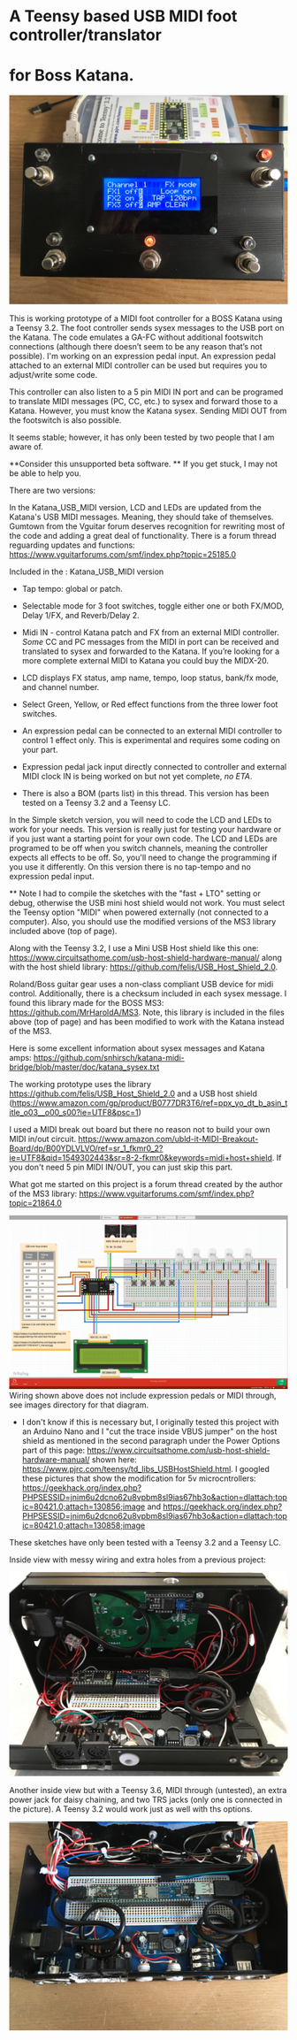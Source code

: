 # A Teensy based USB MIDI foot controller/translator
# for Boss Katana.

![alt text](https://raw.githubusercontent.com/SteveObert/KatanaUSB_Midi_controller/master/images/IMG_2516.JPG)

This is working prototype of a MIDI foot controller for a BOSS Katana using a Teensy 3.2. The foot controller sends sysex messages to the USB port on the Katana. The code emulates a GA-FC without additional footswitch connections (although there doesn’t seem to be any reason that’s not possible). I'm working on an expression pedal input. An expression pedal attached to an external MIDI controller can be used but requires you to adjust/write some code.

This controller can also listen to a 5 pin MIDI IN port and can be programed to translate MIDI messages (PC, CC, etc.) to sysex and forward those to a Katana. However, you must know the Katana sysex. Sending MIDI OUT from the footswitch is also possible.

It seems stable; however, it has only been tested by two people that I am aware of.

**Consider this unsupported beta software. ** If you get stuck, I may not be able to help you.

There are two versions:

In the Katana_USB_MIDI version, LCD and LEDs are updated from the Katana's USB MIDI messages. Meaning, they should take of themselves. Gumtown from the Vguitar forum deserves recognition for rewriting most of the code and adding a great deal of functionality. There is a forum thread reguarding updates and functions: https://www.vguitarforums.com/smf/index.php?topic=25185.0 

Included in the : Katana_USB_MIDI version


* Tap tempo: global or patch.

* Selectable mode for 3 foot switches, toggle either one or both FX/MOD, Delay 1/FX, and Reverb/Delay 2.

* Midi IN - control Katana patch and FX from an external MIDI controller.  *Some* CC and PC messages from the MIDI in port can be received and translated to sysex and forwarded to the Katana. If you’re looking for a more complete external MIDI to Katana you could buy the MIDX-20.

* LCD displays FX status, amp name, tempo, loop status, bank/fx mode, and channel number.

* Select Green, Yellow, or Red effect functions from the three lower foot switches.

* An expression pedal can be connected to an external MIDI controller to control 1 effect only. This is experimental and requires some coding on your part.

* Expression pedal jack input directly connected to controller and external MIDI clock IN is being worked on but not yet complete, *no ETA*.

* There is also a BOM (parts list) in this thread. This version has been tested on a Teensy 3.2 and a Teensy LC.


In the Simple sketch version, you will need to code the LCD and LEDs to work for your needs. This version is really just for testing your hardware or if you just want a starting point for your own code. The LCD and LEDs are programed to be off when you switch channels, meaning the controller expects all effects to be off. So, you'll need to change the programming if you use it differently. On this version there is no tap-tempo and no expression pedal input.


** Note I had to compile the sketches with the "fast + LTO" setting or debug, otherwise the USB mini host shield would not work. You must select the Teensy option "MIDI" when powered externally (not connected to a computer). Also, you should use the modified versions of the MS3 library included above (top of page).

Along with the Teensy 3.2, I use a Mini USB Host shield like this one: https://www.circuitsathome.com/usb-host-shield-hardware-manual/ along with the host shield library: https://github.com/felis/USB_Host_Shield_2.0.

Roland/Boss guitar gear uses a non-class compliant USB device for midi control. Additionally, there is a checksum included in each sysex message. I found this library made for the BOSS MS3:  https://github.com/MrHaroldA/MS3. Note, this library is included in the files above (top of page) and has been modified to work with the Katana instead of the MS3.
   
Here is some excellent information about sysex messages and Katana amps: https://github.com/snhirsch/katana-midi-bridge/blob/master/doc/katana_sysex.txt

The working prototype uses the library https://github.com/felis/USB_Host_Shield_2.0 and a USB host shield
(https://www.amazon.com/gp/product/B0777DR3T6/ref=ppx_yo_dt_b_asin_title_o03__o00_s00?ie=UTF8&psc=1)

I used a MIDI break out board but there no reason not to build your own MIDI in/out circuit. https://www.amazon.com/ubld-it-MIDI-Breakout-Board/dp/B00YDLVLVO/ref=sr_1_fkmr0_2?ie=UTF8&qid=1549302443&sr=8-2-fkmr0&keywords=midi+host+shield. If you don't need 5 pin MIDI IN/OUT, you can just skip this part.

What got me started on this project is a forum thread created by the author of the MS3 library: 
https://www.vguitarforums.com/smf/index.php?topic=21864.0


![alt text](https://raw.githubusercontent.com/SteveObert/KatanaUSB_Midi_controller/master/wiring_and_Fritzing/wiring.png)
Wiring shown above does not include expression pedals or MIDI through, see images directory for that diagram.


* I don't know if this is necessary but, I originally tested this project with an Arduino Nano and I "cut the trace inside VBUS jumper" on the host shield as mentioned in the second paragraph under the Power Options part of this page: https://www.circuitsathome.com/usb-host-shield-hardware-manual/ shown here: https://www.pjrc.com/teensy/td_libs_USBHostShield.html. I googled these pictures that show the modification for 5v microcntrollers: https://geekhack.org/index.php?PHPSESSID=jnim6u2dcno62u8vpbm8sl9ias67hb3o&action=dlattach;topic=80421.0;attach=130856;image
and https://geekhack.org/index.php?PHPSESSID=jnim6u2dcno62u8vpbm8sl9ias67hb3o&action=dlattach;topic=80421.0;attach=130858;image

These sketches have only been tested with a Teensy 3.2 and a Teensy LC. 


Inside view with messy wiring and extra holes from a previous project:

![alt text](https://raw.githubusercontent.com/SteveObert/KatanaUSB_Midi_controller/master/images/IMG_2526.JPG)


Another inside view but with a Teensy 3.6, MIDI through (untested), an extra power jack for daisy chaining, and two TRS jacks (only one is connected in the picture). A Teensy 3.2 would work just as well with ths options.

![alt text](https://github.com/SteveObert/KatanaUSB_Midi_controller/blob/master/images/IMG_2590.JPG)
